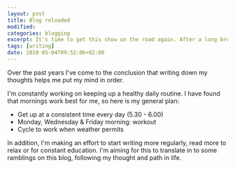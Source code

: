 ```yaml
---
layout: post
title: Blog reloaded
modified:
categories: blogging
excerpt: It's time to get this show on the road again. After a long break I need to get back to writing.
tags: [writing]
date: 2018-05-04T09:52:06+02:00
---
```


Over the past years I've come to the conclusion that writing down my thoughts helps me put my mind in order.

I'm constantly working on keeping up a healthy daily routine. I have found that mornings work best for me, so here is my general plan:

- Get up at a consistent time every day (5.30 - 6.00)
- Monday, Wednesday & Friday morning: workout
- Cycle to work when weather permits

In addition, I'm making an effort to start writing more regularly, read more to relax or for constant education. I'm aiming for this to translate in to some ramblings on this blog, following my thought and path in life.
